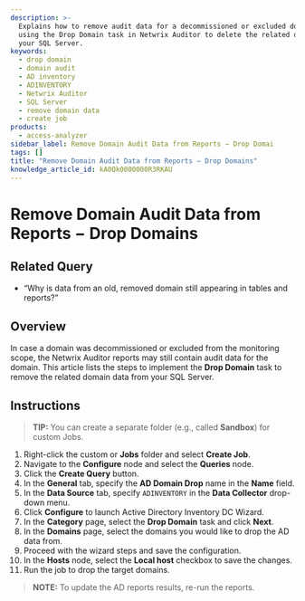 ```yaml
---
description: >-
  Explains how to remove audit data for a decommissioned or excluded domain by
  using the Drop Domain task in Netwrix Auditor to delete the related data from
  your SQL Server.
keywords:
  - drop domain
  - domain audit
  - AD inventory
  - ADINVENTORY
  - Netwrix Auditor
  - SQL Server
  - remove domain data
  - create job
products:
  - access-analyzer
sidebar_label: Remove Domain Audit Data from Reports − Drop Domai
tags: []
title: "Remove Domain Audit Data from Reports − Drop Domains"
knowledge_article_id: kA0Qk0000000R3RKAU
---
```


# Remove Domain Audit Data from Reports − Drop Domains

## Related Query

- “Why is data from an old, removed domain still appearing in tables and reports?”

## Overview

In case a domain was decommissioned or excluded from the monitoring scope, the Netwrix Auditor reports may still contain audit data for the domain. This article lists the steps to implement the **Drop Domain** task to remove the related domain data from your SQL Server.

## Instructions

> **TIP:** You can create a separate folder (e.g., called **Sandbox**) for custom Jobs.

1. Right-click the custom or **Jobs** folder and select **Create Job**.
2. Navigate to the **Configure** node and select the **Queries** node.
3. Click the **Create Query** button.
4. In the **General** tab, specify the **AD Domain Drop** name in the **Name** field.
5. In the **Data Source** tab, specify `ADINVENTORY` in the **Data Collector** drop-down menu.
6. Click **Configure** to launch Active Directory Inventory DC Wizard.
7. In the **Category** page, select the **Drop Domain** task and click **Next**.
8. In the **Domains** page, select the domains you would like to drop the AD data from.
9. Proceed with the wizard steps and save the configuration.
10. In the **Hosts** node, select the **Local host** checkbox to save the changes.
11. Run the job to drop the target domains.

> **NOTE:** To update the AD reports results, re-run the reports.
